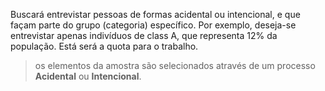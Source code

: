 Buscará entrevistar pessoas de formas acidental ou intencional, e que façam parte do grupo (categoria) específico.
Por exemplo, deseja-se entrevistar apenas indivíduos de class A, que representa 12% da população. Está será a quota para o trabalho.

> os elementos da amostra são selecionados através de um processo **Acidental** ou **Intencional**.